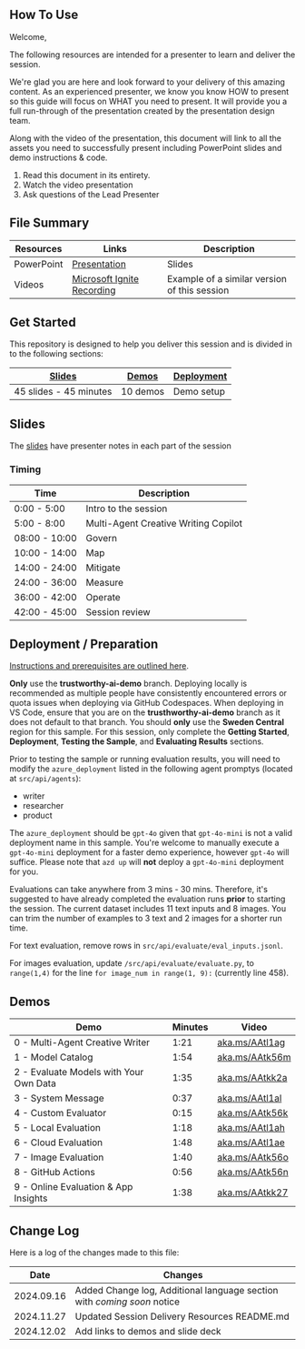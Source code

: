 ## How To Use

Welcome,

The following resources are intended for a presenter to learn and deliver the session.

We're glad you are here and look forward to your delivery of this amazing content. As an experienced presenter, we know you know HOW to present so this guide will focus on WHAT you need to present. It will provide you a full run-through of the presentation created by the presentation design team.

Along with the video of the presentation, this document will link to all the assets you need to successfully present including PowerPoint slides and demo instructions &
code.

1. Read this document in its entirety.
1. Watch the video presentation
1. Ask questions of the Lead Presenter

## File Summary

| Resources          | Links                            | Description |
|-------------------|----------------------------------|-------------------|
| PowerPoint        | [Presentation](https://aka.ms/AAryyth) | Slides |
| Videos            | [Microsoft Ignite Recording](https://ignite.microsoft.com/sessions/BRK113?source=sessions) | Example of a similar version of this session |

## Get Started

This repository is designed to help you deliver this session and is divided in to the following sections:

| [Slides](#slides) | [Demos](#demos) | [Deployment](#deployment--preparation) | 
|-------------------|---------------------------|--------------------------------------
| 45 slides - 45 minutes| 10 demos | Demo setup

## Slides

The [slides](https://aka.ms/AAryyth) have presenter notes in each part of the session

### Timing

| Time        | Description 
--------------|-------------
0:00 - 5:00   | Intro to the session 
5:00 - 8:00   | Multi-Agent Creative Writing Copilot
08:00 - 10:00 | Govern
10:00 - 14:00 | Map
14:00 - 24:00 | Mitigate
24:00 - 36:00 | Measure
36:00 - 42:00 | Operate
42:00 - 45:00 | Session review

## Deployment / Preparation

[Instructions and prerequisites are outlined here](https://github.com/Azure-Samples/contoso-creative-writer/tree/trustworthy-ai-demo?tab=readme-ov-file#vs-code-dev-containers). 

**Only** use the **trustworthy-ai-demo** branch. Deploying locally is recommended as multiple people have consistently encountered errors or quota issues when deploying via GitHub Codespaces. When deploying in VS Code, ensure that you are on the **trusthworthy-ai-demo** branch as it does not default to that branch. You should **only** use the **Sweden Central** region for this sample. For this session, only complete the **Getting Started**, **Deployment**, **Testing the Sample**, and **Evaluating Results** sections.

Prior to testing the sample or running evaluation results, you will need to modify the `azure_deployment` listed in the following agent promptys (located at `src/api/agents`):

- writer
- researcher
- product

The `azure_deployment` should be `gpt-4o` given that `gpt-4o-mini` is not a valid deployment name in this sample. You're welcome to manually execute a `gpt-4o-mini` deployment for a faster demo experience, however `gpt-4o` will suffice. Please note that `azd up` will **not** deploy a `gpt-4o-mini` deployment for you.

Evaluations can take anywhere from 3 mins - 30 mins. Therefore, it's suggested to have already completed the evaluation runs **prior** to starting the session. The current dataset includes 11 text inputs and 8 images. You can trim the number of examples to 3 text and 2 images for a shorter run time.

For text evaluation, remove rows in `src/api/evaluate/eval_inputs.jsonl`.

For images evaluation, update `/src/api/evaluate/evaluate.py`, to `range(1,4)` for the line `for image_num in range(1, 9):` (currently line 458).

## Demos

| Demo 	                                                                                               | Minutes | Video |
-------------------------------------------------------------------------------------------------------|---------|----------------- | 
|  0 - Multi-Agent Creative Writer |  1:21      |[aka.ms/AAtl1ag](https://aka.ms/AAtl1ag)  |
|  1 - Model Catalog         |1:54  |[aka.ms/AAtk56m](https://aka.ms/AAtk56m)|
|  2 - Evaluate Models with Your Own Data |  1:35      |[aka.ms/AAtkk2a](https://aka.ms/AAtkk2a) |
|  3 - System Message |   0:37    |[aka.ms/AAtl1al](https://aka.ms/AAtl1al)  |
|  4 - Custom Evaluator |  0:15      |[aka.ms/AAtk56k](https://aka.ms/AAtk56k)  |
|  5 - Local Evaluation |  1:18      |[aka.ms/AAtl1ah](https://aka.ms/AAtl1ah)  |
|  6 - Cloud Evaluation |  1:48     |[aka.ms/AAtl1ae](https://aka.ms/AAtl1ae) |
|  7 - Image Evaluation |  1:40     |[aka.ms/AAtk56o](https://aka.ms/AAtk56o) |
|  8 - GitHub Actions |   0:56    |[aka.ms/AAtk56n](https://aka.ms/AAtk56n) |
|  9 - Online Evaluation & App Insights |  1:38     |[aka.ms/AAtkk27](https://aka.ms/AAtkk27) |

## Change Log

Here is a log of the changes made to this file:

| Date       | Changes |
|------------|---------|
| 2024.09.16 | Added Change log, Additional language section with *coming soon* notice |
| 2024.11.27 | Updated Session Delivery Resources README.md |
| 2024.12.02 | Add links to demos and slide deck |
